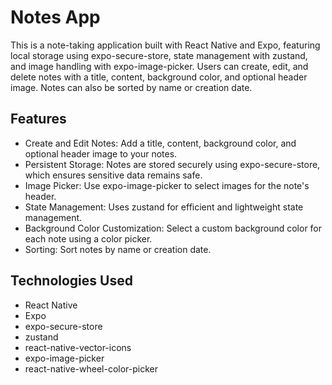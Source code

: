 # Notes App

This is a note-taking application built with React Native and Expo, featuring local storage using expo-secure-store, state management with zustand, and image handling with expo-image-picker. Users can create, edit, and delete notes with a title, content, background color, and optional header image. Notes can also be sorted by name or creation date.

## Features

* Create and Edit Notes: Add a title, content, background color, and optional header image to your notes.
* Persistent Storage: Notes are stored securely using expo-secure-store, which ensures sensitive data remains safe.
* Image Picker: Use expo-image-picker to select images for the note's header.
* State Management: Uses zustand for efficient and lightweight state management.
* Background Color Customization: Select a custom background color for each note using a color picker.
* Sorting: Sort notes by name or creation date.

## Technologies Used
* React Native
* Expo
* expo-secure-store
* zustand
* react-native-vector-icons
* expo-image-picker
* react-native-wheel-color-picker
